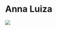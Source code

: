 <h1>Anna Luiza</h1>
<img src="https://img.shields.io/github/followers/annaluizacamara?style=social"/>
